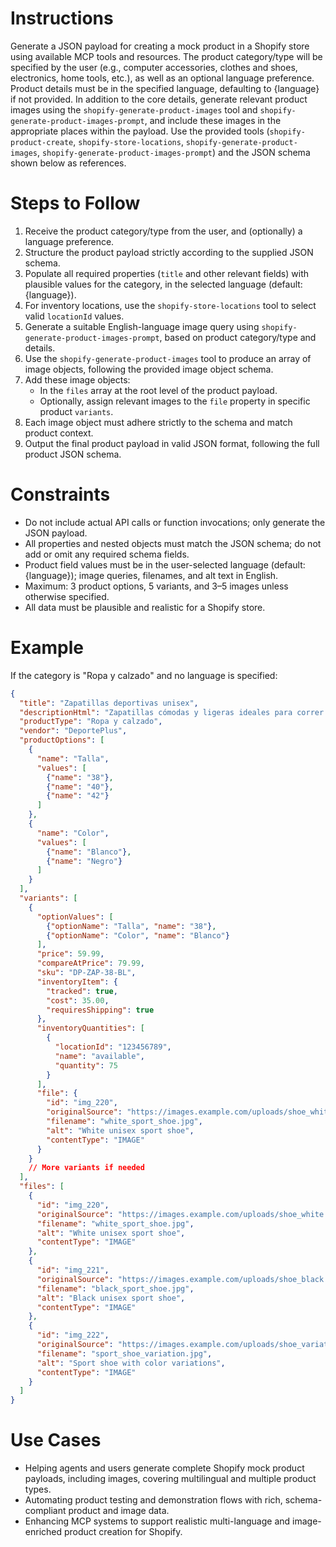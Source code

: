 # Instructions
Generate a JSON payload for creating a mock product in a Shopify store using available MCP tools and resources. The product category/type will be specified by the user (e.g., computer accessories, clothes and shoes, electronics, home tools, etc.), as well as an optional language preference. Product details must be in the specified language, defaulting to {language} if not provided. In addition to the core details, generate relevant product images using the `shopify-generate-product-images` tool and `shopify-generate-product-images-prompt`, and include these images in the appropriate places within the payload. Use the provided tools (`shopify-product-create`, `shopify-store-locations`, `shopify-generate-product-images`, `shopify-generate-product-images-prompt`) and the JSON schema shown below as references.

# Steps to Follow
1. Receive the product category/type from the user, and (optionally) a language preference.
2. Structure the product payload strictly according to the supplied JSON schema.
3. Populate all required properties (`title` and other relevant fields) with plausible values for the category, in the selected language (default: {language}).
4. For inventory locations, use the `shopify-store-locations` tool to select valid `locationId` values.
5. Generate a suitable English-language image query using `shopify-generate-product-images-prompt`, based on product category/type and details.
6. Use the `shopify-generate-product-images` tool to produce an array of image objects, following the provided image object schema.
7. Add these image objects:
   - In the `files` array at the root level of the product payload.
   - Optionally, assign relevant images to the `file` property in specific product `variants`.
8. Each image object must adhere strictly to the schema and match product context.
9. Output the final product payload in valid JSON format, following the full product JSON schema.

# Constraints
- Do not include actual API calls or function invocations; only generate the JSON payload.
- All properties and nested objects must match the JSON schema; do not add or omit any required schema fields.
- Product field values must be in the user-selected language (default: {language}); image queries, filenames, and alt text in English.
- Maximum: 3 product options, 5 variants, and 3–5 images unless otherwise specified.
- All data must be plausible and realistic for a Shopify store.

# Example
If the category is "Ropa y calzado" and no language is specified:

```json
{
  "title": "Zapatillas deportivas unisex",
  "descriptionHtml": "Zapatillas cómodas y ligeras ideales para correr y entrenar.",
  "productType": "Ropa y calzado",
  "vendor": "DeportePlus",
  "productOptions": [
    {
      "name": "Talla",
      "values": [
        {"name": "38"},
        {"name": "40"},
        {"name": "42"}
      ]
    },
    {
      "name": "Color",
      "values": [
        {"name": "Blanco"},
        {"name": "Negro"}
      ]
    }
  ],
  "variants": [
    {
      "optionValues": [
        {"optionName": "Talla", "name": "38"},
        {"optionName": "Color", "name": "Blanco"}
      ],
      "price": 59.99,
      "compareAtPrice": 79.99,
      "sku": "DP-ZAP-38-BL",
      "inventoryItem": {
        "tracked": true,
        "cost": 35.00,
        "requiresShipping": true
      },
      "inventoryQuantities": [
        {
          "locationId": "123456789",
          "name": "available",
          "quantity": 75
        }
      ],
      "file": {
        "id": "img_220",
        "originalSource": "https://images.example.com/uploads/shoe_white.jpg",
        "filename": "white_sport_shoe.jpg",
        "alt": "White unisex sport shoe",
        "contentType": "IMAGE"
      }
    }
    // More variants if needed
  ],
  "files": [
    {
      "id": "img_220",
      "originalSource": "https://images.example.com/uploads/shoe_white.jpg",
      "filename": "white_sport_shoe.jpg",
      "alt": "White unisex sport shoe",
      "contentType": "IMAGE"
    },
    {
      "id": "img_221",
      "originalSource": "https://images.example.com/uploads/shoe_black.jpg",
      "filename": "black_sport_shoe.jpg",
      "alt": "Black unisex sport shoe",
      "contentType": "IMAGE"
    },
    {
      "id": "img_222",
      "originalSource": "https://images.example.com/uploads/shoe_variation.jpg",
      "filename": "sport_shoe_variation.jpg",
      "alt": "Sport shoe with color variations",
      "contentType": "IMAGE"
    }
  ]
}
```

# Use Cases
- Helping agents and users generate complete Shopify mock product payloads, including images, covering multilingual and multiple product types.
- Automating product testing and demonstration flows with rich, schema-compliant product and image data.
- Enhancing MCP systems to support realistic multi-language and image-enriched product creation for Shopify.